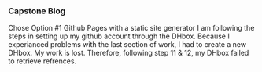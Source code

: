 ### Capstone Blog

Chose Option #1 Github Pages with a static site generator
I am following the steps in setting up my github account through the DHbox.
Because I experianced problems with the last section of work, I had to create a new DHbox.
My work is lost. Therefore, following step 11 & 12, my DHbox failed to retrieve refrences.

